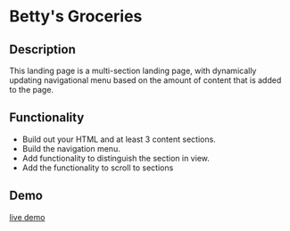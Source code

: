 # Betty's Groceries

## Description
This landing page is a multi-section landing page, with dynamically updating navigational menu based on the amount of content that is added to the page.

## Functionality
- Build out your HTML and at least 3 content sections.
- Build the navigation menu. 
- Add functionality to distinguish the section in view.
- Add the functionality to scroll to sections

## Demo
[live demo](https://joshuaadu.github.io/udacity-project-landing-page/)
